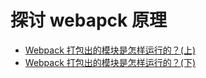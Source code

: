 # 探讨 webapck 原理

- [Webpack 打包出的模块是怎样运行的？(上)](https://pobusama.top/2018/11/07/20181219-webpack-module-implementation-1/)
- [Webpack 打包出的模块是怎样运行的？(下)]()
